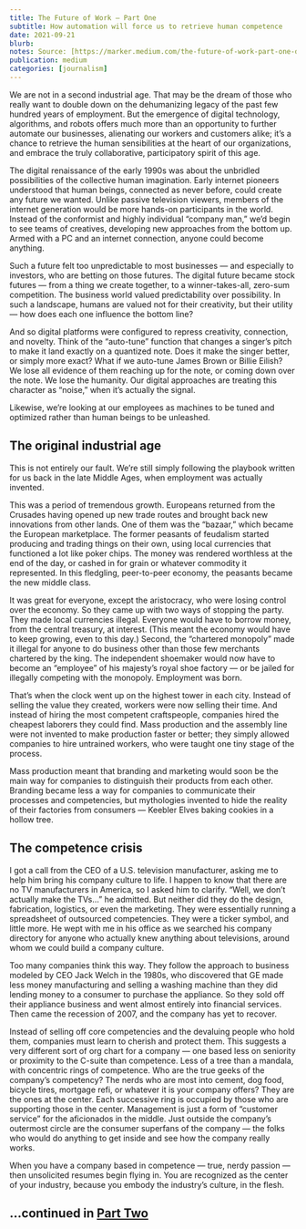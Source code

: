 ```yaml
---
title: The Future of Work — Part One
subtitle: How automation will force us to retrieve human competence
date: 2021-09-21
blurb: 
notes: Source: [https://marker.medium.com/the-future-of-work-part-one-d51ebc64e1ea](https://marker.medium.com/the-future-of-work-part-one-d51ebc64e1ea "https://marker.medium.com/the-future-of-work-part-one-d51ebc64e1ea")
publication: medium
categories: [journalism]
---
```


We are not in a second industrial age. That may be the dream of those who really want to double down on the dehumanizing legacy of the past few hundred years of employment. But the emergence of digital technology, algorithms, and robots offers much more than an opportunity to further automate our businesses, alienating our workers and customers alike; it’s a chance to retrieve the human sensibilities at the heart of our organizations, and embrace the truly collaborative, participatory spirit of this age.

The digital renaissance of the early 1990s was about the unbridled possibilities of the collective human imagination. Early internet pioneers understood that human beings, connected as never before, could create any future we wanted. Unlike passive television viewers, members of the internet generation would be more hands-on participants in the world. Instead of the conformist and highly individual “company man,” we’d begin to see teams of creatives, developing new approaches from the bottom up. Armed with a PC and an internet connection, anyone could become anything.

Such a future felt too unpredictable to most businesses — and especially to investors, who are betting on those futures. The digital future became stock futures — from a thing we create together, to a winner-takes-all, zero-sum competition. The business world valued predictability over possibility. In such a landscape, humans are valued not for their creativity, but their utility — how does each one influence the bottom line?

And so digital platforms were configured to repress creativity, connection, and novelty. Think of the “auto-tune” function that changes a singer’s pitch to make it land exactly on a quantized note. Does it make the singer better, or simply more exact? What if we auto-tune James Brown or Billie Eilish? We lose all evidence of them reaching up for the note, or coming down over the note. We lose the humanity. Our digital approaches are treating this character as “noise,” when it’s actually the signal.

Likewise, we’re looking at our employees as machines to be tuned and optimized rather than human beings to be unleashed.

## **The original industrial age**

This is not entirely our fault. We’re still simply following the playbook written for us back in the late Middle Ages, when employment was actually invented.

This was a period of tremendous growth. Europeans returned from the Crusades having opened up new trade routes and brought back new innovations from other lands. One of them was the “bazaar,” which became the European marketplace. The former peasants of feudalism started producing and trading things on their own, using local currencies that functioned a lot like poker chips. The money was rendered worthless at the end of the day, or cashed in for grain or whatever commodity it represented. In this fledgling, peer-to-peer economy, the peasants became the new middle class.

It was great for everyone, except the aristocracy, who were losing control over the economy. So they came up with two ways of stopping the party. They made local currencies illegal. Everyone would have to borrow money, from the central treasury, at interest. (This meant the economy would have to keep growing, even to this day.) Second, the “chartered monopoly” made it illegal for anyone to do business other than those few merchants chartered by the king. The independent shoemaker would now have to become an “employee” of his majesty’s royal shoe factory — or be jailed for illegally competing with the monopoly. Employment was born.

That’s when the clock went up on the highest tower in each city. Instead of selling the value they created, workers were now selling their time. And instead of hiring the most competent craftspeople, companies hired the cheapest laborers they could find. Mass production and the assembly line were not invented to make production faster or better; they simply allowed companies to hire untrained workers, who were taught one tiny stage of the process.

Mass production meant that branding and marketing would soon be the main way for companies to distinguish their products from each other. Branding became less a way for companies to communicate their processes and competencies, but mythologies invented to hide the reality of their factories from consumers — Keebler Elves baking cookies in a hollow tree.

## **The competence crisis**

I got a call from the CEO of a U.S. television manufacturer, asking me to help him bring his company culture to life. I happen to know that there are no TV manufacturers in America, so I asked him to clarify. “Well, we don’t actually make the TVs…” he admitted. But neither did they do the design, fabrication, logistics, or even the marketing. They were essentially running a spreadsheet of outsourced competencies. They were a ticker symbol, and little more. He wept with me in his office as we searched his company directory for anyone who actually knew anything about televisions, around whom we could build a company culture.

Too many companies think this way. They follow the approach to business modeled by CEO Jack Welch in the 1980s, who discovered that GE made less money manufacturing and selling a washing machine than they did lending money to a consumer to purchase the appliance. So they sold off their appliance business and went almost entirely into financial services. Then came the recession of 2007, and the company has yet to recover.

Instead of selling off core competencies and the devaluing people who hold them, companies must learn to cherish and protect them. This suggests a very different sort of org chart for a company — one based less on seniority or proximity to the C-suite than competence. Less of a tree than a mandala, with concentric rings of competence. Who are the true geeks of the company’s competency? The nerds who are most into cement, dog food, bicycle tires, mortgage refi, or whatever it is your company offers? They are the ones at the center. Each successive ring is occupied by those who are supporting those in the center. Management is just a form of “customer service” for the aficionados in the middle. Just outside the company’s outermost circle are the consumer superfans of the company — the folks who would do anything to get inside and see how the company really works.

When you have a company based in competence — true, nerdy passion — then unsolicited resumes begin flying in. You are recognized as the center of your industry, because you embody the industry’s culture, in the flesh.

## **…continued in** [**Part Two**](https://medium.com/@rushkoff/the-future-of-work-part-two-f7f532ccc6b6)
